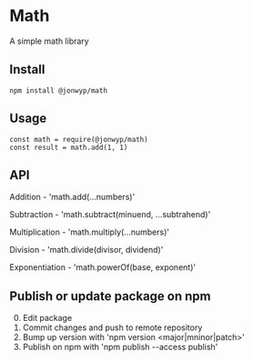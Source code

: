 # Math

A simple math library

## Install

```
npm install @jonwyp/math
```

## Usage

```
const math = require(@jonwyp/math)
const result = math.add(1, 1)
```

## API

Addition - 'math.add(...numbers)'

Subtraction - 'math.subtract(minuend, ...subtrahend)'

Multiplication - 'math.multiply(...numbers)'

Division - 'math.divide(divisor, dividend)'

Exponentiation - 'math.powerOf(base, exponent)'

## Publish or update package on npm

0. Edit package
0. Commit changes and push to remote repository
0. Bump up version with 'npm version <major|mninor|patch>'
0. Publish on npm with 'npm publish --access publish'
